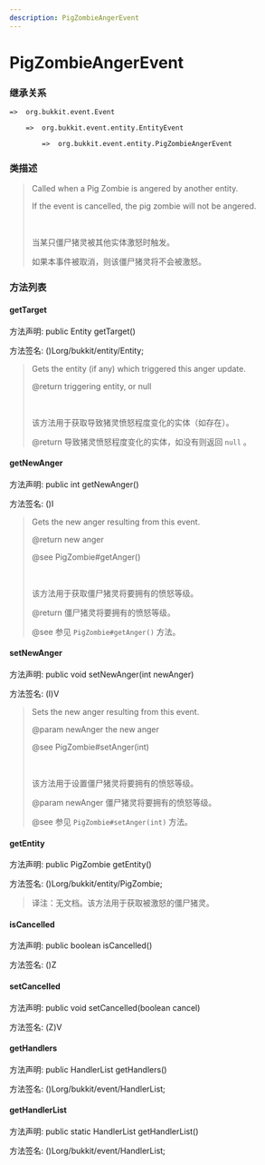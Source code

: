 ```yaml
---
description: PigZombieAngerEvent
---
```


# PigZombieAngerEvent

### 继承关系

    =>  org.bukkit.event.Event

        =>  org.bukkit.event.entity.EntityEvent

            =>  org.bukkit.event.entity.PigZombieAngerEvent

### 类描述

> Called when a Pig Zombie is angered by another entity.
> 
> If the event is cancelled, the pig zombie will not be angered.
> 
> <br>
> 
> 当某只僵尸猪灵被其他实体激怒时触发。
> 
> 如果本事件被取消，则该僵尸猪灵将不会被激怒。

### 方法列表

#### getTarget

方法声明: public Entity getTarget()

方法签名: ()Lorg/bukkit/entity/Entity;

> Gets the entity (if any) which triggered this anger update.
> 
> @return triggering entity, or null
> 
> <br>
> 
> 该方法用于获取导致猪灵愤怒程度变化的实体（如存在）。
> 
> @return 导致猪灵愤怒程度变化的实体，如没有则返回 `null` 。

#### getNewAnger

方法声明: public int getNewAnger()

方法签名: ()I

> Gets the new anger resulting from this event.
> 
> @return new anger
> 
> @see PigZombie#getAnger()
> 
> <br>
> 
> 该方法用于获取僵尸猪灵将要拥有的愤怒等级。
> 
> @return 僵尸猪灵将要拥有的愤怒等级。
> 
> @see 参见 `PigZombie#getAnger()` 方法。

#### setNewAnger

方法声明: public void setNewAnger(int newAnger)

方法签名: (I)V

> Sets the new anger resulting from this event.
> 
> @param newAnger the new anger
> 
> @see PigZombie#setAnger(int)
> 
> <br>
> 
> 该方法用于设置僵尸猪灵将要拥有的愤怒等级。
> 
> @param newAnger 僵尸猪灵将要拥有的愤怒等级。
> 
> @see 参见 `PigZombie#setAnger(int)` 方法。

#### getEntity

方法声明: public PigZombie getEntity()

方法签名: ()Lorg/bukkit/entity/PigZombie;

> 译注：无文档。该方法用于获取被激怒的僵尸猪灵。

#### isCancelled

方法声明: public boolean isCancelled()

方法签名: ()Z

#### setCancelled

方法声明: public void setCancelled(boolean cancel)

方法签名: (Z)V

#### getHandlers

方法声明: public HandlerList getHandlers()

方法签名: ()Lorg/bukkit/event/HandlerList;

#### getHandlerList

方法声明: public static HandlerList getHandlerList()

方法签名: ()Lorg/bukkit/event/HandlerList;